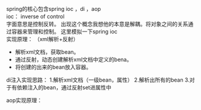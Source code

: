 spring的核心包含spring ioc ，di ，aop  
ioc：  inverse of control  
字面意思是控制反转。
出现这个概念我想他的本意是解耦。将对象之间的关系通过容器来管理和控制。
这里模拟一下spring ioc  
实现原理：  （xml解析+反射）
- 解析xml文档，获取bean。  
- 通过反射，动态创建解析xml文档中定义的bena。  
- 将创建的出来的bean放入容器。


di注入实现思路：
1.解析xml文档（一级bean，属性）
2.解析出所有的bean
3.对于有依赖注入的bean，通过反射set进属性中


aop实现原理：  
